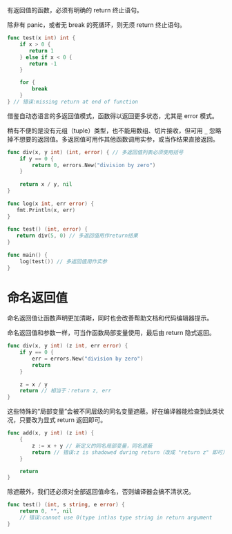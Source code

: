 有返回值的函数，必须有明确的 return 终止语句。

除非有 panic，或者无 break 的死循环，则无须 return 终止语句。
```go
func test(x int) int { 
	if x > 0 { 
	   return 1
	} else if x < 0 { 
	   return -1
	}

	for {
		break
	}
} // 错误:missing return at end of function
```

借鉴自动态语言的多返回值模式，函数得以返回更多状态，尤其是 error 模式。

稍有不便的是没有元组（tuple）类型，也不能用数组、切片接收，但可用 `_` 忽略掉不想要的返回值。多返回值可用作其他函数调用实参，或当作结果直接返回。
```go
func div(x, y int) (int, error) { // 多返回值列表必须使用括号
	if y == 0 { 
		return 0, errors.New("division by zero")
	} 
	
	return x / y, nil
}
  
func log(x int, err error) { 
   fmt.Println(x, err) 
} 
  
func test() (int, error) { 
   return div(5, 0) // 多返回值用作return结果 
} 
  
func main() {
	log(test()) // 多返回值用作实参
}
```

# 命名返回值
命名返回值让函数声明更加清晰，同时也会改善帮助文档和代码编辑器提示。

命名返回值和参数一样，可当作函数局部变量使用，最后由 return 隐式返回。
```go
func div(x, y int) (z int, err error) { 
	if y == 0 { 
		err = errors.New("division by zero") 
		return
	} 
  
	z = x / y
	return // 相当于：return z, err
}
```

这些特殊的“局部变量”会被不同层级的同名变量遮蔽。好在编译器能检查到此类状况，只要改为显式 return 返回即可。
```go
func add(x, y int) (z int) { 
	{ 
		z := x + y // 新定义的同名局部变量，同名遮蔽 
		return // 错误:z is shadowed during return（改成 "return z" 即可） 
	}

	return
}
```

除遮蔽外，我们还必须对全部返回值命名，否则编译器会搞不清状况。
```go
func test() (int, s string, e error) { 
	return 0, "", nil
	// 错误:cannot use 0(type int)as type string in return argument
}
```
